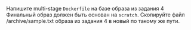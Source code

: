 Напишите multi-stage `Dockerfile` на базе образа из задания 4
Финальный образ должен быть основан на `scratch`.
Скопируйте файл /archive/sample.txt образа из задания 4 в новый по такому же пути.